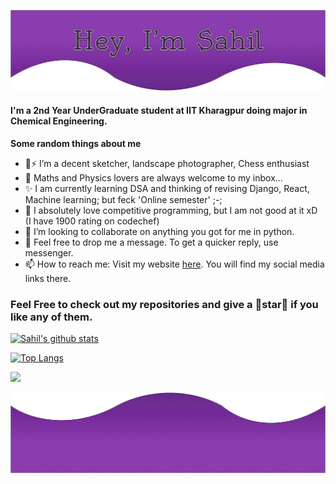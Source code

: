 ![ME](Group.png)


#### I'm a 2nd Year UnderGraduate student at IIT Kharagpur doing major in Chemical Engineering. 

**Some random things about me**
- 🔭⚡ I’m a decent sketcher, landscape photographer, Chess enthusiast
- 🧮 Maths and Physics lovers are always welcome to my inbox...
- ✨ I am currently learning DSA and thinking of revising Django, React, Machine learning; but feck 'Online semester' ;-;
- 💓 I absolutely love competitive programming, but I am not good at it xD (I have 1900 rating on codechef)
- 👯 I’m looking to collaborate on anything you got for me in python.
- 💬 Feel free to drop me a message. To get a quicker reply, use messenger.
- 📫 How to reach me: Visit my website [here](http://sahil-k1509.github.io/). You will find my social media links there.

### Feel Free to check out my repositories and give a 🌟star🌟 if you like any of them. 

[![Sahil's github stats](https://github-readme-stats.vercel.app/api?username=Sahil-k1509&show_icons=true&theme=radical&count_private=true)](https://github.com/anuraghazra/github-readme-stats)

[![Top Langs](https://github-readme-stats.vercel.app/api/top-langs/?username=Sahil-k1509&layout=compact)](https://github.com/anuraghazra/github-readme-stats)

![](https://komarev.com/ghpvc/?username=Sahil-k1509&style=flat-square)


![Footer](Vector.png)
